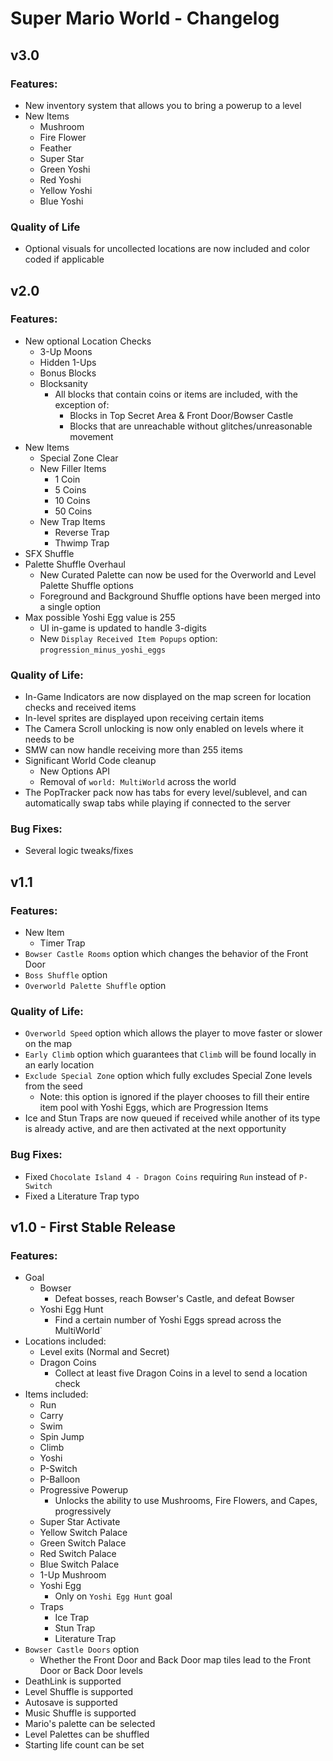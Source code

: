 # Super Mario World - Changelog


## v3.0

### Features:

- New inventory system that allows you to bring a powerup to a level
- New Items
	- Mushroom
	- Fire Flower
	- Feather
	- Super Star
	- Green Yoshi
	- Red Yoshi
	- Yellow Yoshi
	- Blue Yoshi

### Quality of Life

- Optional visuals for uncollected locations are now included and color coded if applicable



## v2.0

### Features:

- New optional Location Checks
	- 3-Up Moons
	- Hidden 1-Ups
	- Bonus Blocks
	- Blocksanity
		- All blocks that contain coins or items are included, with the exception of:
			- Blocks in Top Secret Area & Front Door/Bowser Castle
			- Blocks that are unreachable without glitches/unreasonable movement
- New Items
	- Special Zone Clear
	- New Filler Items
		- 1 Coin
		- 5 Coins
		- 10 Coins
		- 50 Coins
	- New Trap Items
		- Reverse Trap
		- Thwimp Trap
- SFX Shuffle
- Palette Shuffle Overhaul
	- New Curated Palette can now be used for the Overworld and Level Palette Shuffle options
	- Foreground and Background Shuffle options have been merged into a single option
- Max possible Yoshi Egg value is 255
	- UI in-game is updated to handle 3-digits
	- New `Display Received Item Popups` option: `progression_minus_yoshi_eggs`

### Quality of Life:

- In-Game Indicators are now displayed on the map screen for location checks and received items
- In-level sprites are displayed upon receiving certain items
- The Camera Scroll unlocking is now only enabled on levels where it needs to be
- SMW can now handle receiving more than 255 items
- Significant World Code cleanup
	- New Options API
	- Removal of `world: MultiWorld` across the world
- The PopTracker pack now has tabs for every level/sublevel, and can automatically swap tabs while playing if connected to the server

### Bug Fixes:

- Several logic tweaks/fixes


## v1.1

### Features:

- New Item
	- Timer Trap
- `Bowser Castle Rooms` option which changes the behavior of the Front Door
- `Boss Shuffle` option
- `Overworld Palette Shuffle` option

### Quality of Life:

- `Overworld Speed` option which allows the player to move faster or slower on the map
- `Early Climb` option which guarantees that `Climb` will be found locally in an early location
- `Exclude Special Zone` option which fully excludes Special Zone levels from the seed
	- Note: this option is ignored if the player chooses to fill their entire item pool with Yoshi Eggs, which are Progression Items
- Ice and Stun Traps are now queued if received while another of its type is already active, and are then activated at the next opportunity

### Bug Fixes:

- Fixed `Chocolate Island 4 - Dragon Coins` requiring `Run` instead of `P-Switch`
- Fixed a Literature Trap typo


## v1.0 - First Stable Release

### Features:

- Goal
	- Bowser
		- Defeat bosses, reach Bowser's Castle, and defeat Bowser
	- Yoshi Egg Hunt
		- Find a certain number of Yoshi Eggs spread across the MultiWorld`
- Locations included:
	- Level exits (Normal and Secret)
	- Dragon Coins
		- Collect at least five Dragon Coins in a level to send a location check
- Items included:
	- Run
	- Carry
	- Swim
	- Spin Jump
	- Climb
	- Yoshi
	- P-Switch
	- P-Balloon
	- Progressive Powerup
		- Unlocks the ability to use Mushrooms, Fire Flowers, and Capes, progressively
	- Super Star Activate
	- Yellow Switch Palace
	- Green Switch Palace
	- Red Switch Palace
	- Blue Switch Palace
	- 1-Up Mushroom
	- Yoshi Egg
		- Only on `Yoshi Egg Hunt` goal
	- Traps
		- Ice Trap
		- Stun Trap
		- Literature Trap
- `Bowser Castle Doors` option
	- Whether the Front Door and Back Door map tiles lead to the Front Door or Back Door levels
- DeathLink is supported
- Level Shuffle is supported
- Autosave is supported
- Music Shuffle is supported
- Mario's palette can be selected
- Level Palettes can be shuffled
- Starting life count can be set
